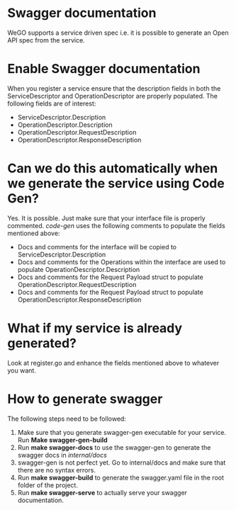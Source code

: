 # Swagger documentation

WeGO supports a service driven spec i.e. it is possible to generate an Open API spec from the service.

# Enable Swagger documentation

When you register a service ensure that the description fields in both the ServiceDescriptor and 
OperationDescriptor are properly populated. 
The following fields are of interest:
* ServiceDescriptor.Description
* OperationDescriptor.Description
* OperationDescriptor.RequestDescription
* OperationDescriptor.ResponseDescription

# Can we do this automatically when we generate the service using Code Gen?
Yes. It is possible. Just make sure that your interface file is properly commented. *code-gen* uses the 
following comments to populate the fields mentioned above:

* Docs and comments for the interface will be copied to ServiceDescriptor.Description
* Docs and comments for the Operations within the interface are used to populate OperationDescriptor.Description
* Docs and comments for the Request Payload struct to populate OperationDescriptor.RequestDescription
* Docs and comments for the Request Payload struct to populate OperationDescriptor.ResponseDescription

# What if my service is already generated?
Look at register.go and enhance the fields mentioned above to whatever you want.

# How to generate swagger
The following steps need to be followed:
1. Make sure that you generate swagger-gen executable for your service. Run **Make swagger-gen-build**
2. Run **make swagger-docs** to use the swagger-gen to generate the swagger docs in *internal/docs*
3. swagger-gen is not perfect yet. Go to internal/docs and make sure that there are no syntax errors.
4. Run **make swagger-build** to generate the swagger.yaml file in the root folder of the project.
5. Run **make swagger-serve** to actually serve your swagger documentation.

